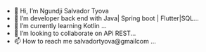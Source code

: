 - 👋 Hi, I’m Ngundji Salvador Tyova
- 👀 I’m developer back end with Java| Spring boot | Flutter|SQL...
- 🌱 I’m currently learning Kotlin ...
- 💞️ I’m looking to collaborate on APi REST...
- 📫 How to reach me salvadortyova@gmailcom ...

<!---
NSTyova/NSTyova is a ✨ special ✨ repository because its `README.md` (this file) appears on your GitHub profile.
You can click the Preview link to take a look at your changes.
--->
